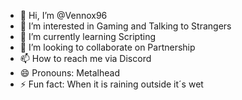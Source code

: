 - 👋 Hi, I’m @Vennox96
- 👀 I’m interested in Gaming and Talking to Strangers
- 🌱 I’m currently learning Scripting
- 💞️ I’m looking to collaborate on Partnership 
- 📫 How to reach me via Discord
- 😄 Pronouns: Metalhead
- ⚡ Fun fact: When it is raining outside it´s wet

<!---
Vennox96/Vennox96 is a ✨ special ✨ repository because its `README.md` (this file) appears on your GitHub profile.
You can click the Preview link to take a look at your changes.
--->

